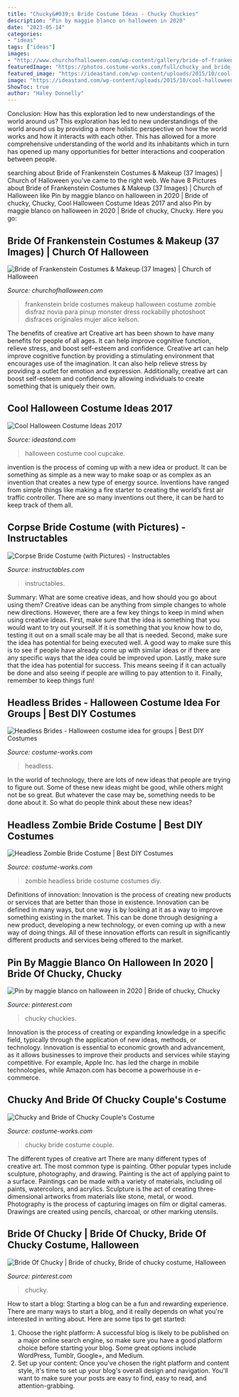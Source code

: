 ```yaml
---
title: "Chucky&#039;s Bride Costume Ideas - Chucky Chuckies"
description: "Pin by maggie blanco on halloween in 2020"
date: "2023-05-14"
categories:
- "ideas"
tags: ["ideas"]
images:
- "http://www.churchofhalloween.com/wp-content/gallery/bride-of-frankenstein-costumes/bride-of-frankenstein-costumes.png"
featuredImage: "https://photos.costume-works.com/full/chucky_and_bride_of_chucky5.jpg"
featured_image: "https://ideastand.com/wp-content/uploads/2015/10/cool-halloween-costume-ideas/13-cool-halloween-costume-ideas.jpg"
image: "https://ideastand.com/wp-content/uploads/2015/10/cool-halloween-costume-ideas/13-cool-halloween-costume-ideas.jpg"
ShowToc: true
author: "Haley Donnelly"
---
```



Conclusion: How has this exploration led to new understandings of the world around us?
This exploration has led to new understandings of the world around us by providing a more holistic perspective on how the world works and how it interacts with each other. This has allowed for a more comprehensive understanding of the world and its inhabitants which in turn has opened up many opportunities for better interactions and cooperation between people.

	

		
searching about Bride of Frankenstein Costumes &amp; Makeup (37 Images) | Church of Halloween you've came to the right web. We have 8 Pictures about Bride of Frankenstein Costumes &amp; Makeup (37 Images) | Church of Halloween like Pin by maggie blanco on halloween in 2020 | Bride of chucky, Chucky, Cool Halloween Costume Ideas 2017 and also Pin by maggie blanco on halloween in 2020 | Bride of chucky, Chucky. Here you go:
		
    
## Bride Of Frankenstein Costumes &amp; Makeup (37 Images) | Church Of Halloween

<img loading=lazy src="http://www.churchofhalloween.com/wp-content/gallery/bride-of-frankenstein-costumes/bride-of-frankenstein-costumes.png" onerror="this.onerror=null;this.src='https://tse2.mm.bing.net/th?id=OIP.5FCD7wLWrfI4ciW7YV64YgHaLH&amp;pid=15.1';" alt="Bride of Frankenstein Costumes &amp; Makeup (37 Images) | Church of Halloween">

_Source: churchofhalloween.com_

>frankenstein bride costumes makeup halloween costume zombie disfraz novia para pinup monster dress rockabilly photoshoot disfraces originales mujer alice kelson. 

	

The benefits of creative art
Creative art has been shown to have many benefits for people of all ages. It can help improve cognitive function, relieve stress, and boost self-esteem and confidence.
Creative art can help improve cognitive function by providing a stimulating environment that encourages use of the imagination. It can also help relieve stress by providing a outlet for emotion and expression. Additionally, creative art can boost self-esteem and confidence by allowing individuals to create something that is uniquely their own.

    
## Cool Halloween Costume Ideas 2017

<img loading=lazy src="https://ideastand.com/wp-content/uploads/2015/10/cool-halloween-costume-ideas/13-cool-halloween-costume-ideas.jpg" onerror="this.onerror=null;this.src='https://tse1.mm.bing.net/th?id=OIP.eNAhJ5UU1ZT690RKcznMcQHaPG&amp;pid=15.1';" alt="Cool Halloween Costume Ideas 2017">

_Source: ideastand.com_

>halloween costume cool cupcake. 

	

invention is the process of coming up with a new idea or product. It can be something as simple as a new way to make soap or as complex as an invention that creates a new type of energy source. Inventions have ranged from simple things like making a fire starter to creating the world’s first air traffic controller. There are so many inventions out there, it can be hard to keep track of them all.

    
## Corpse Bride Costume (with Pictures) - Instructables

<img loading=lazy src="https://content.instructables.com/ORIG/FCT/JDV9/FMEGAHAJ/FCTJDV9FMEGAHAJ.jpg?auto=webp&amp;frame=1&amp;width=2100" onerror="this.onerror=null;this.src='https://tse3.mm.bing.net/th?id=OIP.Z9f70LEetEbih8N_2mDVVwHaJ4&amp;pid=15.1';" alt="Corpse Bride Costume (with Pictures) - Instructables">

_Source: instructables.com_

>instructables. 

	

Summary: What are some creative ideas, and how should you go about using them?
Creative ideas can be anything from simple changes to whole new directions. However, there are a few key things to keep in mind when using creative ideas. First, make sure that the idea is something that you would want to try out yourself. If it is something that you know how to do, testing it out on a small scale may be all that is needed. Second, make sure the idea has potential for being executed well. A good way to make sure this is to see if people have already come up with similar ideas or if there are any specific ways that the idea could be improved upon. Lastly, make sure that the idea has potential for success. This means seeing if it can actually be done and also seeing if people are willing to pay attention to it. Finally, remember to keep things fun!

    
## Headless Brides - Halloween Costume Idea For Groups | Best DIY Costumes

<img loading=lazy src="https://photos.costume-works.com/full/headless_brides.jpg" onerror="this.onerror=null;this.src='https://tse2.mm.bing.net/th?id=OIP.36mCZJkzOJEJjwXdDGry_wHaNu&amp;pid=15.1';" alt="Headless Brides - Halloween costume idea for groups | Best DIY Costumes">

_Source: costume-works.com_

>headless. 

	

In the world of technology, there are lots of new ideas that people are trying to figure out. Some of these new ideas might be good, while others might not be so great. But whatever the case may be, something needs to be done about it. So what do people think about these new ideas?

    
## Headless Zombie Bride Costume | Best DIY Costumes

<img loading=lazy src="https://photos.costume-works.com/full/headless_zombie_bride.jpg" onerror="this.onerror=null;this.src='https://tse4.mm.bing.net/th?id=OIP.ucr8paYa-kp5sug6JO_qQwHaJ3&amp;pid=15.1';" alt="Headless Zombie Bride Costume | Best DIY Costumes">

_Source: costume-works.com_

>zombie headless bride costume costumes diy. 

	

Definitions of innovation:
Innovation is the process of creating new products or services that are better than those in existence. Innovation can be defined in many ways, but one way is by looking at it as a way to improve something existing in the market. This can be done through designing a new product, developing a new technology, or even coming up with a new way of doing things. All of these innovation efforts can result in significantly different products and services being offered to the market.

    
## Pin By Maggie Blanco On Halloween In 2020 | Bride Of Chucky, Chucky

<img loading=lazy src="https://i.pinimg.com/736x/69/11/6a/69116a4b54570f56a949ee69a4648e44.jpg" onerror="this.onerror=null;this.src='https://tse3.mm.bing.net/th?id=OIP.GXqtjuz0hnVmkCJffDpktwHaKI&amp;pid=15.1';" alt="Pin by maggie blanco on halloween in 2020 | Bride of chucky, Chucky">

_Source: pinterest.com_

>chucky chuckies. 

	

Innovation is the process of creating or expanding knowledge in a specific field, typically through the application of new ideas, methods, or technology. Innovation is essential to economic growth and advancement, as it allows businesses to improve their products and services while staying competitive. For example, Apple Inc. has led the charge in mobile technologies, while Amazon.com has become a powerhouse in e-commerce.

    
## Chucky And Bride Of Chucky Couple&#039;s Costume

<img loading=lazy src="https://photos.costume-works.com/full/chucky_and_bride_of_chucky5.jpg" onerror="this.onerror=null;this.src='https://tse1.mm.bing.net/th?id=OIP.S3_mImCiyFuRfNP6IsQ19AHaJ3&amp;pid=15.1';" alt="Chucky and Bride of Chucky Couple&#039;s Costume">

_Source: costume-works.com_

>chucky bride costume couple. 

	

The different types of creative art
There are many different types of creative art. The most common type is painting. Other popular types include sculpture, photography, and drawing.
Painting is the act of applying paint to a surface. Paintings can be made with a variety of materials, including oil paints, watercolors, and acrylics. Sculpture is the act of creating three-dimensional artworks from materials like stone, metal, or wood. Photography is the process of capturing images on film or digital cameras. Drawings are created using pencils, charcoal, or other marking utensils.

    
## Bride Of Chucky | Bride Of Chucky, Bride Of Chucky Costume, Halloween

<img loading=lazy src="https://i.pinimg.com/736x/3d/37/fa/3d37fa54153c6200bc881b0866417350.jpg" onerror="this.onerror=null;this.src='https://tse4.mm.bing.net/th?id=OIP.QrpOtDDaaRwNIdkuKSZ_kAHaMd&amp;pid=15.1';" alt="Bride Of Chucky | Bride of chucky, Bride of chucky costume, Halloween">

_Source: pinterest.com_

>chucky. 

	

How to start a blog:
Starting a blog can be a fun and rewarding experience. There are many ways to start a blog, and it really depends on what you're interested in writing about. Here are some tips to get started: 
1. Choose the right platform: A successful blog is likely to be published on a major online search engine, so make sure you have a good platform choice before starting your blog. Some great options include WordPress, Tumblr, Google+, and Medium. 
2. Set up your content: Once you've chosen the right platform and content style, it's time to set up your blog's overall design and navigation. You'll want to make sure your posts are easy to find, easy to read, and attention-grabbing. 

